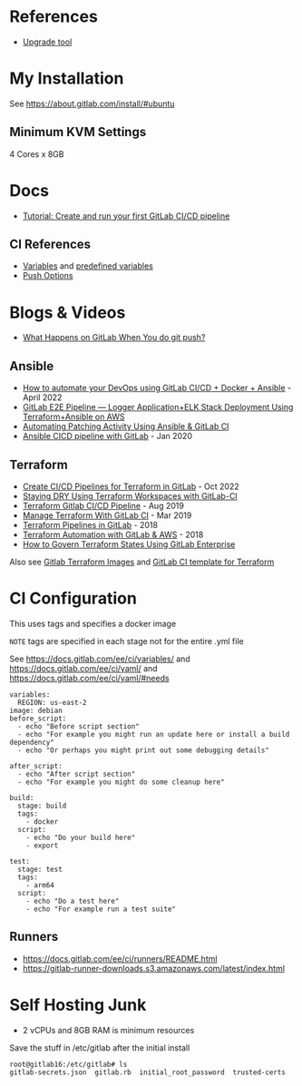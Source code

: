 # References
- [Upgrade tool](https://gitlab-com.gitlab.io/support/toolbox/upgrade-path/)

# My Installation

See https://about.gitlab.com/install/#ubuntu

## Minimum KVM Settings

4 Cores x 8GB

# Docs
- [Tutorial: Create and run your first GitLab CI/CD pipeline](https://docs.gitlab.com/ee/ci/quick_start/index.html)

## CI References
- [Variables](https://docs.gitlab.com/ci/variables/) and [predefined variables](https://docs.gitlab.com/ci/variables/predefined_variables/)
- [Push Options](https://docs.gitlab.com/topics/git/commit/#push-options-for-gitlab-cicd)

# Blogs & Videos
- [What Happens on GitLab When You do git push?](https://nanmu.me/en/posts/2022/what-happens-on-gitlab-when-you-do-git-push/)

## Ansible
- [How to automate your DevOps using GitLab CI/CD + Docker + Ansible](https://medium.com/@a.golmirzaei/how-to-automate-your-devops-using-gitlab-ci-cd-docker-ansible-a32de7a116fc) - April 2022
- [GitLab E2E Pipeline — Logger Application+ELK Stack Deployment Using Terraform+Ansible on AWS](https://awstip.com/gitlab-e2e-pipeline-logger-application-elk-stack-deployment-using-terraform-ansible-on-aws-78e5d94bd088)
- [Automating Patching Activity Using Ansible & GitLab CI](https://aws.plainenglish.io/automating-patching-activity-using-ansible-gitlab-ci-f63747515a12)
- [Ansible CICD pipeline with GitLab](https://kruyt.org/ansible-ci-with-gitlab/) - Jan 2020

## Terraform
- [Create CI/CD Pipelines for Terraform in GitLab](https://medium.com/aws-in-plain-english/create-ci-cd-pipelines-for-terraform-in-gitlab-f3f6239b6724) - Oct 2022
- [Staying DRY Using Terraform Workspaces with GitLab-CI](https://www.youtube.com/watch?v=PtxtGPxCaQ8)
- [Terraform Gitlab CI/CD Pipeline](https://blog.terraforge.io/posts/terraform-gitlab-ci-cd-pipeline/) - Aug 2019
- [Manage Terraform With GitLab CI](https://medium.com/@dbourgeois23/manage-terraform-with-gitlab-ci-5c24005eb62a) - Mar 2019
- [Terraform Pipelines in GitLab](https://medium.com/@timhberry/terraform-pipelines-in-gitlab-415b9d842596) - 2018
- [Terraform Automation with GitLab & AWS](https://www.nvisia.com/insights/terraform-automation-with-gitlab-aws) - 2018
- [How to Govern Terraform States Using GitLab Enterprise](https://www.gofirefly.io/blog/how-to-govern-terraform-states-using-gitlab-enterprise)

Also see [Gitlab Terraform Images](https://gitlab.com/gitlab-org/terraform-images) and [GitLab CI template for Terraform](https://to-be-continuous.gitlab.io/doc/ref/terraform/)


# CI Configuration

This uses tags and specifies a docker image

`NOTE` tags are specified in each stage not for the entire .yml file

See https://docs.gitlab.com/ee/ci/variables/ and https://docs.gitlab.com/ee/ci/yaml/ and https://docs.gitlab.com/ee/ci/yaml/#needs


```
variables:
  REGION: us-east-2
image: debian
before_script:
  - echo "Before script section"
  - echo "For example you might run an update here or install a build dependency"
  - echo "Or perhaps you might print out some debugging details"

after_script:
  - echo "After script section"
  - echo "For example you might do some cleanup here"

build:
  stage: build
  tags:
    - docker
  script:
    - echo "Do your build here"
    - export

test:
  stage: test
  tags:
    - arm64
  script:
    - echo "Do a test here"
    - echo "For example run a test suite"
```

## Runners

- https://docs.gitlab.com/ee/ci/runners/README.html 
- https://gitlab-runner-downloads.s3.amazonaws.com/latest/index.html

# Self Hosting Junk

- 2 vCPUs and 8GB RAM is minimum resources

Save the stuff in /etc/gitlab after the initial install

```
root@gitlab16:/etc/gitlab# ls
gitlab-secrets.json  gitlab.rb  initial_root_password  trusted-certs
```

